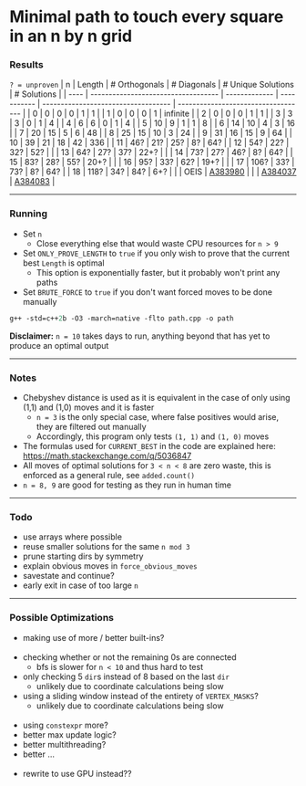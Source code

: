 # Minimal path to touch every square in an n by n grid

### Results
`? = unproven`
| n    | Length                              | # Orthogonals | # Diagonals | # Unique Solutions                  | # Solutions                         |
| ---- | ----------------------------------- | ------------- | ----------- | ----------------------------------- | ----------------------------------- |
| 0    | 0                                   | 0             | 0           | 1                                   | 1                                   |
| 1    | 0                                   | 0             | 0           | 1                                   | infinite                            |
| 2    | 0                                   | 0             | 0           | 1                                   | 1                                   |
| 3    | 3                                   | 3             | 0           | 1                                   | 4                                   |
| 4    | 6                                   | 6             | 0           | 1                                   | 4                                   |
| 5    | 10                                  | 9             | 1           | 1                                   | 8                                   |
| 6    | 14                                  | 10            | 4           | 3                                   | 16                                  |
| 7    | 20                                  | 15            | 5           | 6                                   | 48                                  |
| 8    | 25                                  | 15            | 10          | 3                                   | 24                                  |
| 9    | 31                                  | 16            | 15          | 9                                   | 64                                  |
| 10   | 39                                  | 21            | 18          | 42                                  | 336                                 |
| 11   | 46?                                 | 21?           | 25?         | 8?                                  | 64?                                 |
| 12   | 54?                                 | 22?           | 32?         | 52?                                 |                                     |
| 13   | 64?                                 | 27?           | 37?         | 22+?                                |                                     |
| 14   | 73?                                 | 27?           | 46?         | 8?                                  | 64?                                 |
| 15   | 83?                                 | 28?           | 55?         | 20+?                                |                                     |
| 16   | 95?                                 | 33?           | 62?         | 19+?                                |                                     |
| 17   | 106?                                | 33?           | 73?         | 8?                                  | 64?                                 |
| 18   | 118?                                | 34?           | 84?         | 6+?                                 |                                     |
| OEIS | [A383980](https://oeis.org/A383980) |               |             | [A384037](https://oeis.org/A384037) | [A384083](https://oeis.org/A384083) |

---

### Running
- Set `n`
  - Close everything else that would waste CPU resources for `n > 9`
- Set `ONLY_PROVE_LENGTH` to `true` if you only wish to prove that the current best `Length` is optimal
  - This option is exponentially faster, but it probably won't print any paths
- Set `BRUTE_FORCE` to `true` if you don't want forced moves to be done manually
```ps
g++ -std=c++2b -O3 -march=native -flto path.cpp -o path
```
**Disclaimer:** `n = 10` takes days to run, anything beyond that has yet to produce an optimal output

---

### Notes
- Chebyshev distance is used as it is equivalent in the case of only using (1,1) and (1,0) moves and it is faster
  - `n = 3` is the only special case, where false positives would arise, they are filtered out manually
  - Accordingly, this program only tests `(1, 1)` and `(1, 0)` moves
- The formulas used for `CURRENT_BEST` in the code are explained here: https://math.stackexchange.com/q/5036847
- All moves of optimal solutions for `3 < n < 8` are zero waste, this is enforced as a general rule, see `added.count()`
- `n = 8, 9` are good for testing as they run in human time

---

### Todo
- use arrays where possible
- reuse smaller solutions for the same `n mod 3`
- prune starting dirs by symmetry
- explain obvious moves in `force_obvious_moves`
- savestate and continue?
- early exit in case of too large `n`

---

### Possible Optimizations
- making use of more / better built-ins?
  <br><br>
- checking whether or not the remaining 0s are connected
  - bfs is slower for `n < 10` and thus hard to test
- only checking 5 `dir`s instead of 8 based on the last `dir`
  - unlikely due to coordinate calculations being slow
- using a sliding window instead of the entirety of `VERTEX_MASKS`?
  - unlikely due to coordinate calculations being slow
  <br><br>
- using `constexpr` more?
- better max update logic?
- better multithreading?
- better ...
  <br><br>
- rewrite to use GPU instead??
